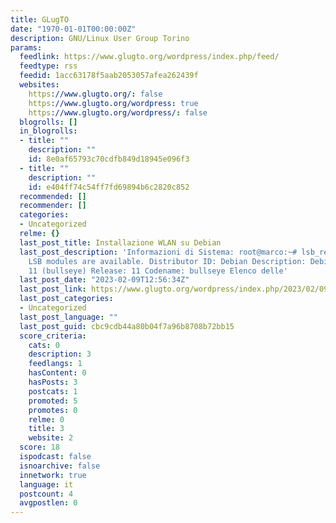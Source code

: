 ```yaml
---
title: GLugTO
date: "1970-01-01T00:00:00Z"
description: GNU/Linux User Group Torino
params:
  feedlink: https://www.glugto.org/wordpress/index.php/feed/
  feedtype: rss
  feedid: 1acc63178f5aab2053057afea262439f
  websites:
    https://www.glugto.org/: false
    https://www.glugto.org/wordpress: true
    https://www.glugto.org/wordpress/: false
  blogrolls: []
  in_blogrolls:
  - title: ""
    description: ""
    id: 8e0af65793c70cdfb849d18945e096f3
  - title: ""
    description: ""
    id: e404ff74c54ff7fd69894b6c2820c852
  recommended: []
  recommender: []
  categories:
  - Uncategorized
  relme: {}
  last_post_title: Installazione WLAN su Debian
  last_post_description: 'Informazioni di Sistema: root@marco:~# lsb_release -a No
    LSB modules are available. Distributor ID: Debian Description: Debian GNU/Linux
    11 (bullseye) Release: 11 Codename: bullseye Elenco delle'
  last_post_date: "2023-02-09T12:56:34Z"
  last_post_link: https://www.glugto.org/wordpress/index.php/2023/02/09/installazione-wlan-su-debian/
  last_post_categories:
  - Uncategorized
  last_post_language: ""
  last_post_guid: cbc9cdb44a80b04f7a96b8708b72bb15
  score_criteria:
    cats: 0
    description: 3
    feedlangs: 1
    hasContent: 0
    hasPosts: 3
    postcats: 1
    promoted: 5
    promotes: 0
    relme: 0
    title: 3
    website: 2
  score: 18
  ispodcast: false
  isnoarchive: false
  innetwork: true
  language: it
  postcount: 4
  avgpostlen: 0
---
```


